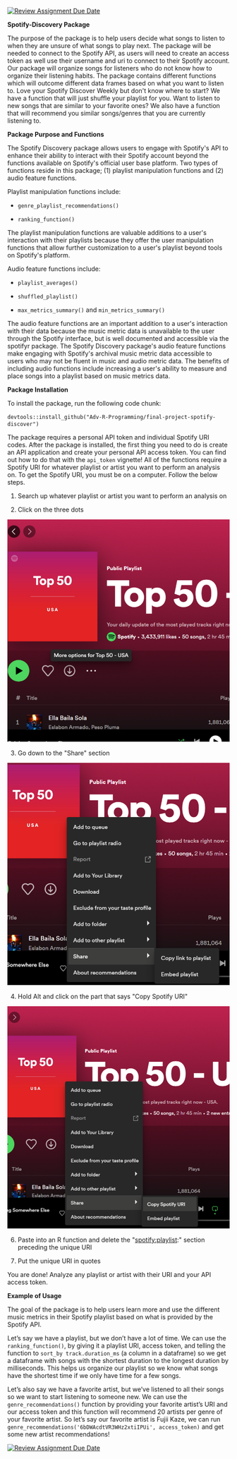 [![Review Assignment Due Date](https://classroom.github.com/assets/deadline-readme-button-24ddc0f5d75046c5622901739e7c5dd533143b0c8e959d652212380cedb1ea36.svg)](https://classroom.github.com/a/dyrs3KiQ)

**Spotify-Discovery Package**

The purpose of the package is to help users decide what songs to listen
to when they are unsure of what songs to play next. The package will be
needed to connect to the Spotify API, as users will need to create an
access token as well use their username and uri to connect to their
Spotify account. Our package will organize songs for listeners who do
not know how to organize their listening habits. The package contains
different functions which will outcome different data frames based on
what you want to listen to. Love your Spotify Discover Weekly but don't
know where to start? We have a function that will just shuffle your
playlist for you. Want to listen to new songs that are similar to your
favorite ones? We also have a function that will recommend you similar
songs/genres that you are currently listening to.

**Package Purpose and Functions**

The Spotify Discovery package allows users to engage with Spotify's API
to enhance their ability to interact with their Spotify account beyond
the functions available on Spotify's official user base platform. Two
types of functions reside in this package; (1) playlist manipulation
functions and (2) audio feature functions.

Playlist manipulation functions include:

-   `genre_playlist_recommendations()`

-   `ranking_function()`

The playlist manipulation functions are valuable additions to a user's
interaction with their playlists because they offer the user
manipulation functions that allow further customization to a user's
playlist beyond tools on Spotify's platform.

Audio feature functions include:

-   `playlist_averages()`

-   `shuffled_playlist()`

-   `max_metrics_summary()` and `min_metrics_summary()`

The audio feature functions are an important addition to a user's
interaction with their data because the music metric data is unavailable
to the user through the Spotify interface, but is well documented and
accessible via the spotifyr package. The Spotify Discovery package's
audio feature functions make engaging with Spotify's archival music
metric data accessible to users who may not be fluent in music and audio
metric data. The benefits of including audio functions include
increasing a user's ability to measure and place songs into a playlist
based on music metrics data.

**Package Installation**

To install the package, run the following code chunk:

```{r}
devtools::install_github("Adv-R-Programming/final-project-spotify-discover")
```

The package requires a personal API token and individual Spotify URI
codes. After the package is installed, the first thing you need to do is
create an API application and create your personal API access token. You
can find out how to do that with the `api_token` vignette! All of the
functions require a Spotify URI for whatever playlist or artist you want
to perform an analysis on. To get the Spotify URI, you must be on a
computer. Follow the below steps.

1.  Search up whatever playlist or artist you want to perform an
    analysis on

2.  Click on the three dots

![](man/figures/dots_spotify.png)

3.  Go down to the "Share" section

![](man/figures/share_spotify.png)

4.  Hold Alt and click on the part that says "Copy Spotify URI"

![](man/figures/alt_share.png)

6.  Paste into an R function and delete the "<spotify:playlist>:"
    section preceding the unique URI

7.  Put the unique URI in quotes

You are done! Analyze any playlist or artist with their URI and your API
access token.

**Example of Usage**

The goal of the package is to help users learn more and use the different music metrics in their Spotify playlist based on what is provided by the Spotify API. 


Let’s say we have a playlist, but we don’t have a lot of time. We can use the `ranking_function()`, by giving it a playlist URI, access token, and telling the function to `sort_by track.duration_ms` (a column in a dataframe) so we get a dataframe with songs with the shortest duration to the longest duration by milliseconds. This helps us organize our playlist so we know what songs have the shortest time if we only have time for a few songs. 


Let’s also say we have a favorite artist, but we’ve listened to all their songs so we want to start listening to someone new. We can use the `genre_recommendations()` function by providing your favorite artist’s URI and our access token and this function will recommend 20 artists per genre of your favorite artist. So let’s say our favorite artist is Fujii Kaze, we can run `genre_recommendations('6bDWAcdtVR3WHz2xtiIPUi', access_token)` and get some new artist recommendations! 



[![Review Assignment Due
Date](https://classroom.github.com/assets/deadline-readme-button-24ddc0f5d75046c5622901739e7c5dd533143b0c8e959d652212380cedb1ea36.svg)](https://classroom.github.com/a/dyrs3KiQ)
